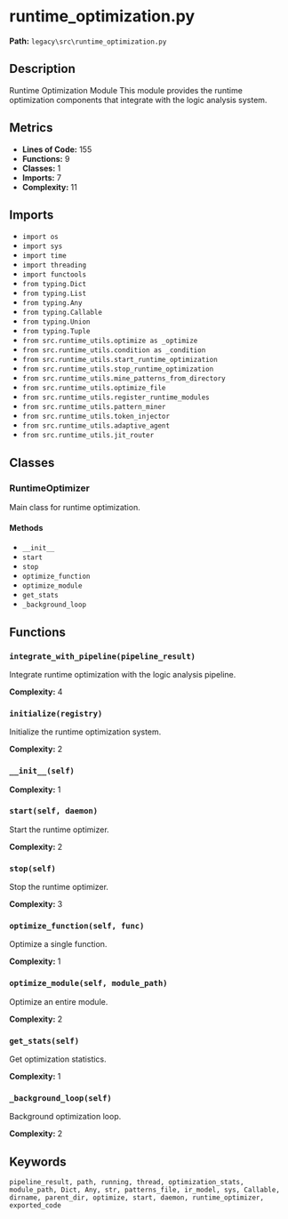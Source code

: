 # runtime_optimization.py

**Path:** `legacy\src\runtime_optimization.py`

## Description

Runtime Optimization Module
This module provides the runtime optimization components that integrate with the logic analysis system.

## Metrics

- **Lines of Code:** 155
- **Functions:** 9
- **Classes:** 1
- **Imports:** 7
- **Complexity:** 11

## Imports

- `import os`
- `import sys`
- `import time`
- `import threading`
- `import functools`
- `from typing.Dict`
- `from typing.List`
- `from typing.Any`
- `from typing.Callable`
- `from typing.Union`
- `from typing.Tuple`
- `from src.runtime_utils.optimize as _optimize`
- `from src.runtime_utils.condition as _condition`
- `from src.runtime_utils.start_runtime_optimization`
- `from src.runtime_utils.stop_runtime_optimization`
- `from src.runtime_utils.mine_patterns_from_directory`
- `from src.runtime_utils.optimize_file`
- `from src.runtime_utils.register_runtime_modules`
- `from src.runtime_utils.pattern_miner`
- `from src.runtime_utils.token_injector`
- `from src.runtime_utils.adaptive_agent`
- `from src.runtime_utils.jit_router`

## Classes

### RuntimeOptimizer

Main class for runtime optimization.

#### Methods

- `__init__`
- `start`
- `stop`
- `optimize_function`
- `optimize_module`
- `get_stats`
- `_background_loop`

## Functions

### `integrate_with_pipeline(pipeline_result)`

Integrate runtime optimization with the logic analysis pipeline.

**Complexity:** 4

### `initialize(registry)`

Initialize the runtime optimization system.

**Complexity:** 2

### `__init__(self)`

**Complexity:** 1

### `start(self, daemon)`

Start the runtime optimizer.

**Complexity:** 2

### `stop(self)`

Stop the runtime optimizer.

**Complexity:** 3

### `optimize_function(self, func)`

Optimize a single function.

**Complexity:** 1

### `optimize_module(self, module_path)`

Optimize an entire module.

**Complexity:** 2

### `get_stats(self)`

Get optimization statistics.

**Complexity:** 1

### `_background_loop(self)`

Background optimization loop.

**Complexity:** 2

## Keywords

`pipeline_result, path, running, thread, optimization_stats, module_path, Dict, Any, str, patterns_file, ir_model, sys, Callable, dirname, parent_dir, optimize, start, daemon, runtime_optimizer, exported_code`


